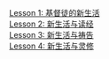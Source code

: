 [Lesson 1: 基督徒的新生活](Lesson1.html)  
[Lesson 2: 新生活与读经](Lesson2.html)  
[Lesson 3: 新生活与祷告](Lesson3.html)  
[Lesson 4: 新生活与灵修](Lesson4.html)  
